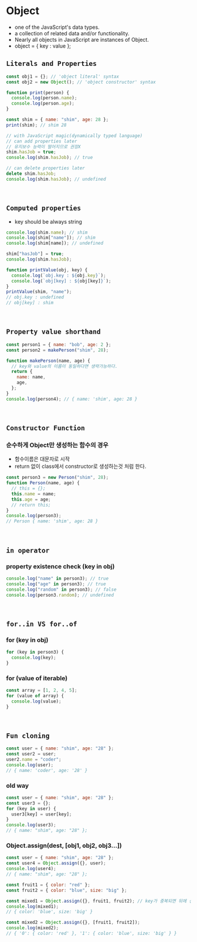 # Object

- one of the JavaScript's data types.
- a collection of related data and/or functionality.
- Nearly all objects in JavaScript are instances of Object.
- object = { key : value };

## `Literals and Properties`

```javascript
const obj1 = {}; // 'object literal' syntax
const obj2 = new Object(); // 'object constructor' syntax

function print(person) {
  console.log(person.name);
  console.log(person.age);
}

const shim = { name: "shim", age: 28 };
print(shim); // shim 28

// with JavaScript magic(dynamically typed language)
// can add properties later
// 유지보수 능력이 떨어지므로 권장X
shim.hasJob = true;
console.log(shim.hasJob); // true

// can delete properties later
delete shim.hasJob;
console.log(shim.hasJob); // undefined
```

<br/>

## `Computed properties`

- key should be always string

```javascript
console.log(shim.name); // shim
console.log(shim["name"]); // shim
console.log(shim[name]); // undefined

shim["hasJob"] = true;
console.log(shim.hasJob);

function printValue(obj, key) {
  console.log(`obj.key : ${obj.key}`);
  console.log(`obj[key] : ${obj[key]}`);
}
printValue(shim, "name");
// obj.key : undefined
// obj[key] : shim
```

<br/>

## `Property value shorthand`

```javascript
const person1 = { name: "bob", age: 2 };
const person2 = makePerson("shim", 28);

function makePerson(name, age) {
  // key와 value의 이름이 동일하다면 생략가능하다.
  return {
    name: name,
    age,
  };
}
console.log(person4); // { name: 'shim', age: 28 }
```

<br/>

## `Constructor Function`

### 순수하게 Object만 생성하는 함수의 경우

- 함수이름은 대문자로 시작
- return 없이 class에서 constructor로 생성하는것 처럼 한다.

```javascript
const person3 = new Person("shim", 28);
function Person(name, age) {
  // this = {};
  this.name = name;
  this.age = age;
  // return this;
}
console.log(person3);
// Person { name: 'shim', age: 28 }
```

<br/>

## `in operator`

### property existence check (key in obj)

```javascript
console.log("name" in person3); // true
console.log("age" in person3); // true
console.log("random" in person3); // false
console.log(person3.random); // undefined
```

<br/>

## `for..in VS for..of`

### for (key in obj)

```javascript
for (key in person3) {
  console.log(key);
}
```

### for (value of iterable)

```javascript
const array = [1, 2, 4, 5];
for (value of array) {
  console.log(value);
}
```

<br/>

## `Fun cloning`

```javascript
const user = { name: "shim", age: "28" };
const user2 = user;
user2.name = "coder";
console.log(user);
// { name: 'coder', age: '28' }
```

### old way

```javascript
const user = { name: "shim", age: "28" };
const user3 = {};
for (key in user) {
  user3[key] = user[key];
}
console.log(user3);
// { name: "shim", age: "28" };
```

### Object.assign(dest, [obj1, obj2, obj3...])

```javascript
const user = { name: "shim", age: "28" };
const user4 = Object.assign({}, user);
console.log(user4);
// { name: "shim", age: "28" };
```

```javascript
const fruit1 = { color: "red" };
const fruit2 = { color: "blue", size: "big" };

const mixed1 = Object.assign({}, fruit1, fruit2); // key가 중복되면 뒤에 선언된것으로 덮어쓰여진다.
console.log(mixed1);
// { color: 'blue', size: 'big' }

const mixed2 = Object.assign({}, [fruit1, fruit2]);
console.log(mixed2);
// { '0': { color: 'red' }, '1': { color: 'blue', size: 'big' } }
```
